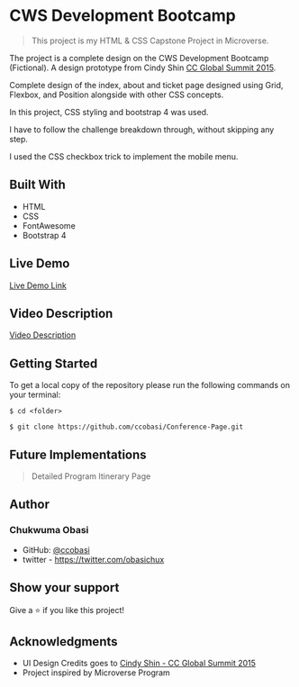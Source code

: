 # CWS Development Bootcamp



> This project is my HTML & CSS Capstone Project in Microverse.

The project is a complete design on the CWS Development Bootcamp (Fictional). A design prototype from Cindy Shin [CC Global Summit 2015](https://www.behance.net/gallery/29845175/CC-Global-Summit-2015).

Complete design of the index, about and ticket page designed using Grid, Flexbox, and Position alongside with other CSS concepts.

In this project, CSS styling and bootstrap 4 was used.

I have to follow the challenge breakdown through, without skipping any step.

I used the CSS checkbox trick to implement the mobile menu.




## Built With

- HTML
- CSS
- FontAwesome
- Bootstrap 4


## Live Demo
[Live Demo Link](https://ccobasi.github.io/Conference-Page/index.html)


## Video Description
[Video Description](https://www.loom.com/share/5649e0d868714e09895d3c9bd9f39fec)

## Getting Started

To get a local copy of the repository please run the following commands on your terminal:

```
$ cd <folder>
```

```
$ git clone https://github.com/ccobasi/Conference-Page.git
```



## Future Implementations

> Detailed Program Itinerary Page

## Author

### Chukwuma Obasi

* GitHub: [@ccobasi](https://github.com/ccobasi)
* twitter - https://twitter.com/obasichux




## Show your support

Give a ⭐️ if you like this project!

## Acknowledgments

- UI Design Credits goes to [Cindy Shin - CC Global Summit 2015](https://www.behance.net/gallery/29845175/CC-Global-Summit-2015)
- Project inspired by Microverse Program

